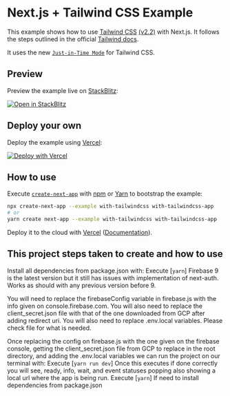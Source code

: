 # Next.js + Tailwind CSS Example

This example shows how to use [Tailwind CSS](https://tailwindcss.com/) [(v2.2)](https://blog.tailwindcss.com/tailwindcss-2-2) with Next.js. It follows the steps outlined in the official [Tailwind docs](https://tailwindcss.com/docs/guides/nextjs).

It uses the new [`Just-in-Time Mode`](https://tailwindcss.com/docs/just-in-time-mode) for Tailwind CSS.

## Preview

Preview the example live on [StackBlitz](http://stackblitz.com/):

[![Open in StackBlitz](https://developer.stackblitz.com/img/open_in_stackblitz.svg)](https://stackblitz.com/github/vercel/next.js/tree/canary/examples/with-tailwindcss)

## Deploy your own

Deploy the example using [Vercel](https://vercel.com?utm_source=github&utm_medium=readme&utm_campaign=next-example):

[![Deploy with Vercel](https://vercel.com/button)](https://vercel.com/new/git/external?repository-url=https://github.com/vercel/next.js/tree/canary/examples/with-tailwindcss&project-name=with-tailwindcss&repository-name=with-tailwindcss)

## How to use

Execute [`create-next-app`](https://github.com/vercel/next.js/tree/canary/packages/create-next-app) with [npm](https://docs.npmjs.com/cli/init) or [Yarn](https://yarnpkg.com/lang/en/docs/cli/create/) to bootstrap the example:

```bash
npx create-next-app --example with-tailwindcss with-tailwindcss-app
# or
yarn create next-app --example with-tailwindcss with-tailwindcss-app
```

Deploy it to the cloud with [Vercel](https://vercel.com/new?utm_source=github&utm_medium=readme&utm_campaign=next-example) ([Documentation](https://nextjs.org/docs/deployment)).

## This project steps taken to create and how to use

Install all dependencies from package.json with:
Execute [`yarn`]
Firebase 9 is the latest version but it still has issues with implementation of next-auth. Works as should with any previous version before 9.

You will need to replace the firebaseConfig variable in firebase.js with the info given on console.firebase.com. You will also need to replace the client_secret.json file with that of the one downloaded from GCP after adding redirect uri. You will also need to replace .env.local variables. Please check
file for what is needed.

Once replacing the config on firebase.js with the one given on the firebase console, getting the client_secret.json file from GCP to replace in the root directory, and adding the .env.local variables we can run the project on our terminal with:
Execute [`yarn run dev`]
Once this executes if done correctly you will see, ready, info, wait, and event statuses popping also showing a local url where the app is being run.
Execute [`yarn`]
If need to install dependencies from package.json
